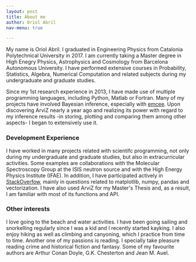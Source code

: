 ```yaml
---
layout: post
title: About me
author: Oriol Abril
nav-menu: true

---
```


My name is Oriol Abril. I graduated in Engineering Physics from Catalonia Polytechnical University in 2017. 
I am currently taking a Master degree in High Enegry Physics, Astrophysics and Cosmology
from Barcelona Autonomous University. I have performed extensive courses in Probability, Statistics, 
Algebra, Numerical Computation and related subjects
during my undergraduate and graduate studies. 

Since my 1st research experience in 2013, I have
made use of multiple programming languages, including Python, Matlab or Fortran. Many of my
projects have involved Bayesian inference, especially with [emcee](https://emcee.readthedocs.io/en/latest/). 
Upon discovering ArviZ nearly a year ago and realizing its power with regard to my inference results -in storing, plotting and
comparing them among other aspects- I began to extensively use it.

### Development Experience

I have worked in many projects related with scientifc programming, not only during my undergraduate 
and graduate studies, but also in extracurricular activities. Some examples are collaborations with
the Molecular Spectroscopy Group at the ISIS neutron source and with the High Energy Physics
Institute (IFAE). In addition, I have participated actively in [StackOverfow](https://stackoverflow.com/users/2504700/xg-plt-py), 
mainly in questions related to matplotlib, numpy, pandas and vectorization. I have also used ArviZ for my Master's Thesis
and, as a result, I am familiar with most of its functions and API.

### Other interests

I love going to the beach and water activities. I have been going sailing and snorkelling regularly since 
I was a kid and I recently started kayking. I also enjoy hiking as well as climbing and canyoning, which 
I practice from time to time. Another one of my passions is reading. I specially take pleasure reading crime and historical fiction and fantasy. Some of my favourite authors are Arthur Conan Doyle, G.K. Chesterton and Jean M. Auel.
